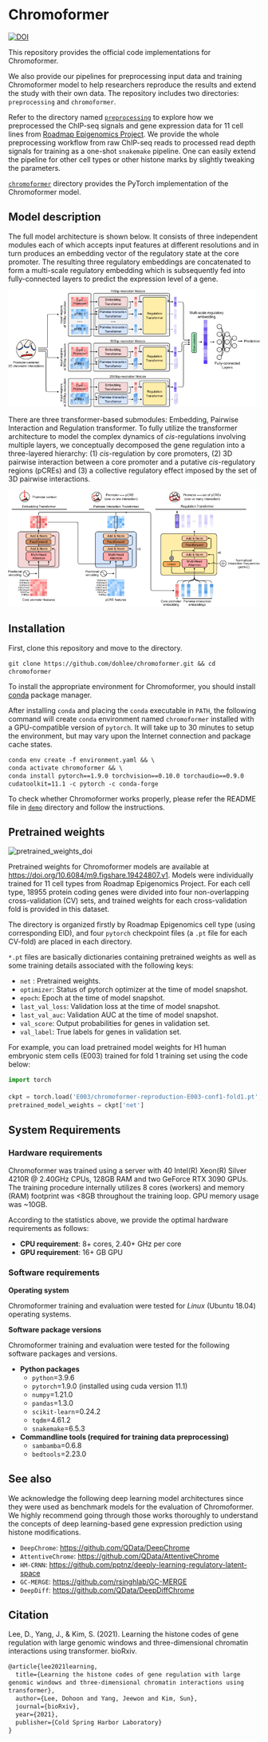 # Chromoformer

[![DOI](https://zenodo.org/badge/432363545.svg)](https://zenodo.org/badge/latestdoi/432363545)

This repository provides the official code implementations for Chromoformer.

We also provide our pipelines for preprocessing input data and training Chromoformer model to help researchers reproduce the results and extend the study with their own data.
The repository includes two directories: `preprocessing` and `chromoformer`.

Refer to the directory named [`preprocessing`](preprocessing) to explore how we preprocessed the ChIP-seq signals and gene expression data for 11 cell lines from [Roadmap Epigenomics Project](http://www.roadmapepigenomics.org). We provide the whole preprocessing workflow from raw ChIP-seq reads to processed read depth signals for training as a one-shot `snakemake` pipeline. One can easily extend the pipeline for other cell types or other histone marks by slightly tweaking the parameters.

[`chromoformer`](chromoformer) directory provides the PyTorch implementation of the Chromoformer model.

## Model description

The full model architecture is shown below. It consists of three independent modules each of which accepts input features at different resolutions and in turn produces an embedding vector of the regulatory state at the core promoter. The resulting three regulatory embeddings are concatenated to form a multi-scale regulatory embedding which is subsequently fed into fully-connected layers to predict the expression level of a gene.

![model1](img/model1.png)

There are three transformer-based submodules: Embedding, Pairwise Interaction and Regulation transformer. To fully utilize the transformer architecture to model the complex dynamics of *cis*-regulations involving multiple layers, we conceptually decomposed the gene regulation into a three-layered hierarchy: (1) *cis*-regulation by core promoters, (2) 3D pairwise interaction between a core promoter and a putative *cis*-regulatory regions (pCREs) and (3) a collective regulatory effect imposed by the set of 3D pairwise interactions.

![model2](img/model2.png)

## Installation

First, clone this repository and move to the directory.
```
git clone https://github.com/dohlee/chromoformer.git && cd chromoformer
```

To install the appropriate environment for Chromoformer, you should install [conda](https://docs.conda.io/en/latest/) package manager.

After installing `conda` and placing the `conda` executable in `PATH`, the following command will create `conda` environment named `chromoformer` installed with a GPU-compatible version of `pytorch`. It will take up to 30 minutes to setup the environment, but may vary upon the Internet connection and package cache states.
```
conda env create -f environment.yaml && \
conda activate chromoformer && \
conda install pytorch==1.9.0 torchvision==0.10.0 torchaudio==0.9.0 cudatoolkit=11.1 -c pytorch -c conda-forge
```

To check whether Chromoformer works properly, please refer the README file in [`demo`](demo) directory and follow the instructions.

## Pretrained weights

![pretrained_weights_doi](https://img.shields.io/badge/doi-10.6084%2Fm9.figshare.19424807.v1-blue)

Pretrained weights for Chromoformer models are available at https://doi.org/10.6084/m9.figshare.19424807.v1.
Models were individually trained for 11 cell types from Roadmap Epigenomics Project. For each cell type, 18955 protein coding genes were divided into four non-overlapping cross-validation (CV) sets, and trained weights for each cross-validation fold is provided in this dataset.

The directory is organized firstly by Roadmap Epigenomics cell type (using corresponding EID), and four `pytorch` checkpoint files (a `.pt` file for each CV-fold) are placed in each directory.

`*.pt` files are basically dictionaries containing pretrained weights as well as some training details associated with the following keys:

- `net` : Pretrained weights. 
- `optimizer`: Status of pytorch optimizer at the time of model snapshot.
- `epoch`: Epoch at the time of model snapshot.
- `last_val_loss`: Validation loss at the time of model snapshot.
- `last_val_auc`: Validation AUC at the time of model snapshot.
- `val_score`: Output probabilities for genes in validation set.
- `val_label`: True labels for genes in validation set.

For example, you can load pretrained model weights for H1 human embryonic stem cells (E003) trained for fold 1 training set using the code below:

```python
import torch

ckpt = torch.load('E003/chromoformer-reproduction-E003-conf1-fold1.pt', map_location='cpu')
pretrained_model_weights = ckpt['net']
```

## System Requirements

### Hardware requirements

Chromoformer was trained using a server with 40 Intel(R) Xeon(R) Silver 4210R @ 2.40GHz CPUs, 128GB RAM and two GeForce RTX 3090 GPUs. The training procedure internally utilizes 8 cores (workers) and memory (RAM) footprint was <8GB throughout the training loop. GPU memory usage was ~10GB.

According to the statistics above, we provide the optimal hardware requirements as follows:

- **CPU requirement**: 8+ cores, 2.40+ GHz per core
- **GPU requirement**: 16+ GB GPU

### Software requirements

**Operating system**

Chromoformer training and evaluation were tested for *Linux* (Ubuntu 18.04) operating systems.

**Software package versions**

Chromoformer training and evaluation were tested for the following software packages and versions.

- **Python packages**
  - `python`=3.9.6
  - `pytorch`=1.9.0 (installed using cuda version 11.1)
  - `numpy`=1.21.0
  - `pandas`=1.3.0
  - `scikit-learn`=0.24.2
  - `tqdm`=4.61.2
  - `snakemake`=6.5.3
- **Commandline tools (required for training data preprocessing)**
  - `sambamba`=0.6.8
  - `bedtools`=2.23.0

## See also

We acknowledge the following deep learning model architectures since they were used as benchmark models for the evaluation of Chromoformer.
We highly recommend going through those works thoroughly to understand the concepts of deep learning-based gene expression prediction using histone modifications.

- `DeepChrome`: https://github.com/QData/DeepChrome
- `AttentiveChrome`: https://github.com/QData/AttentiveChrome
- `HM-CRNN`: https://github.com/pptnz/deeply-learning-regulatory-latent-space
- `GC-MERGE`: https://github.com/rsinghlab/GC-MERGE
- `DeepDiff`: https://github.com/QData/DeepDiffChrome

## Citation

Lee, D., Yang, J., & Kim, S. (2021). Learning the histone codes of gene regulation with large genomic windows and three-dimensional chromatin interactions using transformer. bioRxiv.

```
@article{lee2021learning,
  title={Learning the histone codes of gene regulation with large genomic windows and three-dimensional chromatin interactions using transformer},
  author={Lee, Dohoon and Yang, Jeewon and Kim, Sun},
  journal={bioRxiv},
  year={2021},
  publisher={Cold Spring Harbor Laboratory}
}
```
